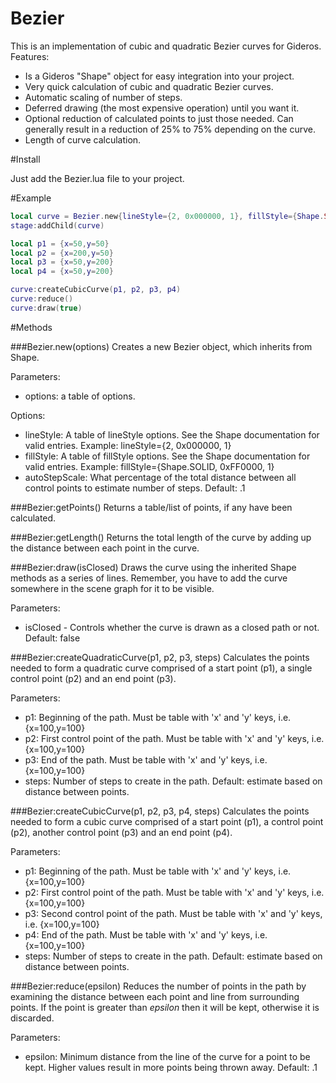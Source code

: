 Bezier
============

This is an implementation of cubic and quadratic Bezier curves for Gideros.  Features:
* Is a Gideros "Shape" object for easy integration into your project.
* Very quick calculation of cubic and quadratic Bezier curves.
* Automatic scaling of number of steps.
* Deferred drawing (the most expensive operation) until you want it.
* Optional reduction of calculated points to just those needed.  Can generally result in a reduction of 25% to 75% depending on the curve.
* Length of curve calculation.

#Install

Just add the Bezier.lua file to your project.

#Example

```lua
local curve = Bezier.new{lineStyle={2, 0x000000, 1}, fillStyle={Shape.SOLID, 0xFF0000, 1}}
stage:addChild(curve)

local p1 = {x=50,y=50}
local p2 = {x=200,y=50}
local p3 = {x=50,y=200}
local p4 = {x=50,y=200}

curve:createCubicCurve(p1, p2, p3, p4)
curve:reduce()
curve:draw(true)
```

#Methods

###Bezier.new(options)
Creates a new Bezier object, which inherits from Shape.

Parameters:
* options: a table of options.

Options:
* lineStyle: A table of lineStyle options.  See the Shape documentation for valid entries.  Example: lineStyle={2, 0x000000, 1}
* fillStyle: A table of fillStyle options.  See the Shape documentation for valid entries.  Example: fillStyle={Shape.SOLID, 0xFF0000, 1}
* autoStepScale: What percentage of the total distance between all control points to estimate number of steps.  Default: .1

###Bezier:getPoints()
Returns a table/list of points, if any have been calculated.

###Bezier:getLength()
Returns the total length of the curve by adding up the distance between each point in the curve.

###Bezier:draw(isClosed)
Draws the curve using the inherited Shape methods as a series of lines.  Remember, you have to add the curve somewhere in the scene graph for it to be visible.

Parameters:
* isClosed - Controls whether the curve is drawn as a closed path or not.  Default: false

###Bezier:createQuadraticCurve(p1, p2, p3, steps)
Calculates the points needed to form a quadratic curve comprised of a start point (p1), a single control point (p2) and an end point (p3).

Parameters:
* p1: Beginning of the path. Must be table with 'x' and 'y' keys, i.e. {x=100,y=100}
* p2: First control point of the path. Must be table with 'x' and 'y' keys, i.e. {x=100,y=100}
* p3: End of the path. Must be table with 'x' and 'y' keys, i.e. {x=100,y=100}
* steps: Number of steps to create in the path.  Default: estimate based on distance between points.

###Bezier:createCubicCurve(p1, p2, p3, p4, steps)
Calculates the points needed to form a cubic curve comprised of a start point (p1), a control point (p2), another control point (p3) and an end point (p4).

Parameters:
* p1: Beginning of the path. Must be table with 'x' and 'y' keys, i.e. {x=100,y=100}
* p2: First control point of the path. Must be table with 'x' and 'y' keys, i.e. {x=100,y=100}
* p3: Second control point of the path. Must be table with 'x' and 'y' keys, i.e. {x=100,y=100}
* p4: End of the path. Must be table with 'x' and 'y' keys, i.e. {x=100,y=100}
* steps: Number of steps to create in the path.  Default: estimate based on distance between points.

###Bezier:reduce(epsilon)
Reduces the number of points in the path by examining the distance between each point and line from surrounding points.  If the point is greater than *epsilon* then it will be kept, otherwise it is discarded.

Parameters:
* epsilon: Minimum distance from the line of the curve for a point to be kept.  Higher values result in more points being thrown away.  Default: .1



